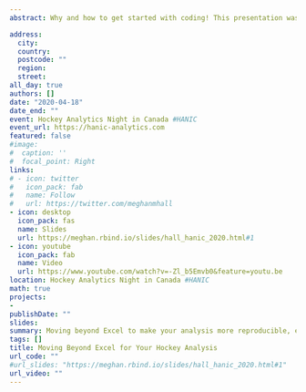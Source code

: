 ```yaml
---
abstract: Why and how to get started with coding! This presentation was part of Meghan Chayka and Alison Lukan's HANIC (Hockey Analytics Night in Canada) and focused on how to move on from Excel in order to make your analysis more reproducible, efficient, and shareable. The slides are available at the link above and also [here](https://meghan.rbind.io/slides/hall_hanic_2020.html#1). Recorded video of the talk is available [here](https://www.youtube.com/watch?v=-Zl_b5Emvb0&feature=youtu.be).

address:
  city: 
  country: 
  postcode: ""
  region: 
  street: 
all_day: true
authors: []
date: "2020-04-18"
date_end: ""
event: Hockey Analytics Night in Canada #HANIC
event_url: https://hanic-analytics.com
featured: false
#image:
#  caption: ''
#  focal_point: Right
links:
# - icon: twitter
#   icon_pack: fab
#   name: Follow
#   url: https://twitter.com/meghanmhall
- icon: desktop
  icon_pack: fas
  name: Slides
  url: https://meghan.rbind.io/slides/hall_hanic_2020.html#1
- icon: youtube
  icon_pack: fab
  name: Video
  url: https://www.youtube.com/watch?v=-Zl_b5Emvb0&feature=youtu.be
location: Hockey Analytics Night in Canada #HANIC
math: true
projects:
- 
publishDate: ""
slides: 
summary: Moving beyond Excel to make your analysis more reproducible, efficient, and shareable.
tags: []
title: Moving Beyond Excel for Your Hockey Analysis
url_code: ""
#url_slides: "https://meghan.rbind.io/slides/hall_hanic_2020.html#1"
url_video: ""
---
```



